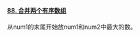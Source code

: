 #### [88. 合并两个有序数组](https://leetcode-cn.com/problems/merge-sorted-array/)

从num1的末尾开始放num1和num2中最大的数。

